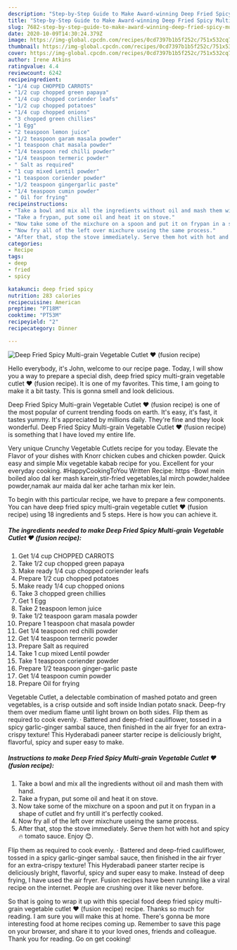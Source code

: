 ```yaml
---
description: "Step-by-Step Guide to Make Award-winning Deep Fried Spicy Multi-grain Vegetable Cutlet ♥ (fusion recipe)"
title: "Step-by-Step Guide to Make Award-winning Deep Fried Spicy Multi-grain Vegetable Cutlet ♥ (fusion recipe)"
slug: 7682-step-by-step-guide-to-make-award-winning-deep-fried-spicy-multi-grain-vegetable-cutlet-fusion-recipe
date: 2020-10-09T14:30:24.379Z
image: https://img-global.cpcdn.com/recipes/0cd7397b1b5f252c/751x532cq70/deep-fried-spicy-multi-grain-vegetable-cutlet-♥-fusion-recipe-recipe-main-photo.jpg
thumbnail: https://img-global.cpcdn.com/recipes/0cd7397b1b5f252c/751x532cq70/deep-fried-spicy-multi-grain-vegetable-cutlet-♥-fusion-recipe-recipe-main-photo.jpg
cover: https://img-global.cpcdn.com/recipes/0cd7397b1b5f252c/751x532cq70/deep-fried-spicy-multi-grain-vegetable-cutlet-♥-fusion-recipe-recipe-main-photo.jpg
author: Irene Atkins
ratingvalue: 4.4
reviewcount: 6242
recipeingredient:
- "1/4 cup CHOPPED CARROTS"
- "1/2 cup chopped green papaya"
- "1/4 cup chopped coriender leafs"
- "1/2 cup chopped potatoes"
- "1/4 cup chopped onions"
- "3 chopped green chillies"
- "1 Egg"
- "2 teaspoon lemon juice"
- "1/2 teaspoon garam masala powder"
- "1 teaspoon chat masala powder"
- "1/4 teaspoon red chilli powder"
- "1/4 teaspoon termeric powder"
- " Salt as required"
- "1 cup mixed Lentil powder"
- "1 teaspoon coriender powder"
- "1/2 teaspoon gingergarlic paste"
- "1/4 teaspoon cumin powder"
- " Oil for frying"
recipeinstructions:
- "Take a bowl and mix all the ingredients without oil and mash them with hand."
- "Take a frypan, put some oil and heat it on stove."
- "Now take some of the mixchure on a spoon and put it on frypan in a shape of cutlet and fry untill it&#39;s perfectly cooked."
- "Now fry all of the left over mixchure useing the same process."
- "After that, stop the stove immediately. Serve them hot with hot and spicy 🔥 tomato sauce. Enjoy 😊."
categories:
- Recipe
tags:
- deep
- fried
- spicy

katakunci: deep fried spicy 
nutrition: 283 calories
recipecuisine: American
preptime: "PT18M"
cooktime: "PT53M"
recipeyield: "2"
recipecategory: Dinner

---
```



![Deep Fried Spicy Multi-grain Vegetable Cutlet ♥ (fusion recipe)](https://img-global.cpcdn.com/recipes/0cd7397b1b5f252c/751x532cq70/deep-fried-spicy-multi-grain-vegetable-cutlet-♥-fusion-recipe-recipe-main-photo.jpg)

Hello everybody, it's John, welcome to our recipe page. Today, I will show you a way to prepare a special dish, deep fried spicy multi-grain vegetable cutlet ♥ (fusion recipe). It is one of my favorites. This time, I am going to make it a bit tasty. This is gonna smell and look delicious.

Deep Fried Spicy Multi-grain Vegetable Cutlet ♥ (fusion recipe) is one of the most popular of current trending foods on earth. It's easy, it's fast, it tastes yummy. It's appreciated by millions daily. They're fine and they look wonderful. Deep Fried Spicy Multi-grain Vegetable Cutlet ♥ (fusion recipe) is something that I have loved my entire life.

Very unique Crunchy Vegetable Cutlets recipe for you today. Elevate the Flavor of your dishes with Knorr chicken cubes and chicken powder. Quick easy and simple Mix vegetable kabab recipe for you. Excellent for your everyday cooking. #HappyCookingToYou Written Recipe: https -Bowl mein boiled aloo dal ker mash karein,stir-fried vegetables,lal mirch powder,haldee powder,namak aur maida dal ker ache tarhan mix ker lein.


To begin with this particular recipe, we have to prepare a few components. You can have deep fried spicy multi-grain vegetable cutlet ♥ (fusion recipe) using 18 ingredients and 5 steps. Here is how you can achieve it.

<!--inarticleads1-->

##### The ingredients needed to make Deep Fried Spicy Multi-grain Vegetable Cutlet ♥ (fusion recipe):

1. Get 1/4 cup CHOPPED CARROTS
1. Take 1/2 cup chopped green papaya
1. Make ready 1/4 cup chopped coriender leafs
1. Prepare 1/2 cup chopped potatoes
1. Make ready 1/4 cup chopped onions
1. Take 3 chopped green chillies
1. Get 1 Egg
1. Take 2 teaspoon lemon juice
1. Take 1/2 teaspoon garam masala powder
1. Prepare 1 teaspoon chat masala powder
1. Get 1/4 teaspoon red chilli powder
1. Get 1/4 teaspoon termeric powder
1. Prepare  Salt as required
1. Take 1 cup mixed Lentil powder
1. Take 1 teaspoon coriender powder
1. Prepare 1/2 teaspoon ginger-garlic paste
1. Get 1/4 teaspoon cumin powder
1. Prepare  Oil for frying


Vegetable Cutlet, a delectable combination of mashed potato and green vegetables, is a crisp outside and soft inside Indian potato snack. Deep-fry them over medium flame until light brown on both sides. Flip them as required to cook evenly. · Battered and deep-fried cauliflower, tossed in a spicy garlic-ginger sambal sauce, then finished in the air fryer for an extra-crispy texture! This Hyderabadi paneer starter recipe is deliciously bright, flavorful, spicy and super easy to make. 

<!--inarticleads2-->

##### Instructions to make Deep Fried Spicy Multi-grain Vegetable Cutlet ♥ (fusion recipe):

1. Take a bowl and mix all the ingredients without oil and mash them with hand.
1. Take a frypan, put some oil and heat it on stove.
1. Now take some of the mixchure on a spoon and put it on frypan in a shape of cutlet and fry untill it&#39;s perfectly cooked.
1. Now fry all of the left over mixchure useing the same process.
1. After that, stop the stove immediately. Serve them hot with hot and spicy 🔥 tomato sauce. Enjoy 😊.


Flip them as required to cook evenly. · Battered and deep-fried cauliflower, tossed in a spicy garlic-ginger sambal sauce, then finished in the air fryer for an extra-crispy texture! This Hyderabadi paneer starter recipe is deliciously bright, flavorful, spicy and super easy to make. Instead of deep frying, I have used the air fryer. Fusion recipes have been running like a viral recipe on the internet. People are crushing over it like never before. 

So that is going to wrap it up with this special food deep fried spicy multi-grain vegetable cutlet ♥ (fusion recipe) recipe. Thanks so much for reading. I am sure you will make this at home. There's gonna be more interesting food at home recipes coming up. Remember to save this page on your browser, and share it to your loved ones, friends and colleague. Thank you for reading. Go on get cooking!
